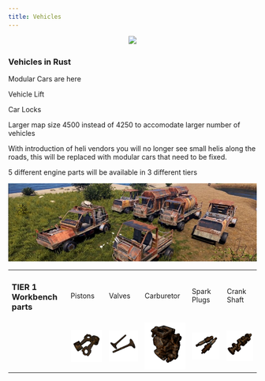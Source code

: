 ```yaml
---
title: Vehicles
---
```


<p>
  
<center><img src="wiki/images/vehicles.png"></center>

<p>

<h3>Vehicles in Rust</h3>
<p>

<p>Modular Cars are here</p>
<p>Vehicle Lift</p>
<p>Car Locks</p>
<p>Larger map size 4500 instead of 4250 to accomodate larger number of vehicles</p>
<p>With introduction of heli vendors you will no longer see small helis along the roads, this will be replaced with modular cars that need to be fixed.</p>
<p>5 different engine parts will be available in 3 different tiers</p>

<p>
<center><img src="wiki/images/modular.png"></center>

  <table>
  <tr>
    <td> <h3>TIER 1 Workbench parts</h3></td>
	<td>Pistons</td>
	<td>Valves</td>
	<td>Carburetor</td>
	<td>Spark Plugs</td>
	<td>Crank Shaft</td>
  </tr>
  <tr>
	<td>&nbsp;</td>
	<td><center><img src="wiki/images/modular_02.gif"></center></td>
   <td><center><img src="wiki/images/modular_03.gif"></center></td>
   <td><center><img src="wiki/images/modular_04.gif"></center></td>
   <td><center><img src="wiki/images/modular_05.gif"></center></td>
   <td><center><img src="wiki/images/modular_06.gif"></center></td>
  </tr>
  </table>